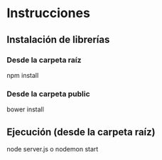 # Instrucciones

## Instalación de librerías

### Desde la carpeta raíz

npm install

### Desde la carpeta public


bower install

## Ejecución (desde la carpeta raíz)

node server.js o nodemon start
